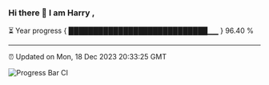 ### Hi there 👋 I am Harry , 

⏳ Year progress { ████████████████████████████▁▁ } 96.40 %

---

⏰ Updated on Mon, 18 Dec 2023 20:33:25 GMT

![Progress Bar CI](https://github.com/duykhang68/duykhang68/workflows/Progress%20Bar%20CI/badge.svg)
